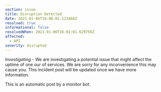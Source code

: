 ```yaml
---
section: issue
title: Disruption Detected
date: 2021-01-06T16:00:01.123468Z
resolved: true
informational: false
resolvedWhen: 2021-01-06T16:01:01.629756Z
affected:
  - API
severity: disrupted
---
```

*Investigating* - We are investigating a potential issue that might affect the uptime of one our of services. We are sorry for any inconvenience this may cause you. This incident post will be updated once we have more information.

This is an automatic post by a monitor bot.
        